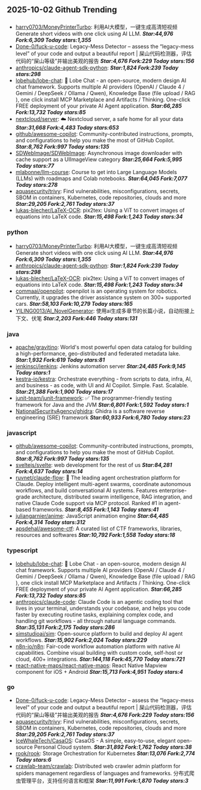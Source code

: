 ## 2025-10-02 Github Trending

### 
* [harry0703/MoneyPrinterTurbo](https://github.com/harry0703/MoneyPrinterTurbo): 利用AI大模型，一键生成高清短视频 Generate short videos with one click using AI LLM. ***Star:44,976 Fork:6,309 Today stars:1,355***
* [Done-0/fuck-u-code](https://github.com/Done-0/fuck-u-code): Legacy-Mess Detector – assess the “legacy-mess level” of your code and output a beautiful report | 屎山代码检测器，评估代码的“屎山等级”并输出美观的报告 ***Star:4,676 Fork:229 Today stars:156***
* [anthropics/claude-agent-sdk-python](https://github.com/anthropics/claude-agent-sdk-python):  ***Star:1,824 Fork:239 Today stars:298***
* [lobehub/lobe-chat](https://github.com/lobehub/lobe-chat): 🤯 Lobe Chat - an open-source, modern design AI chat framework. Supports multiple AI providers (OpenAI / Claude 4 / Gemini / DeepSeek / Ollama / Qwen), Knowledge Base (file upload / RAG ), one click install MCP Marketplace and Artifacts / Thinking. One-click FREE deployment of your private AI Agent application. ***Star:66,285 Fork:13,732 Today stars:85***
* [nextcloud/server](https://github.com/nextcloud/server): ☁️ Nextcloud server, a safe home for all your data ***Star:31,668 Fork:4,483 Today stars:653***
* [github/awesome-copilot](https://github.com/github/awesome-copilot): Community-contributed instructions, prompts, and configurations to help you make the most of GitHub Copilot. ***Star:8,762 Fork:997 Today stars:135***
* [SDWebImage/SDWebImage](https://github.com/SDWebImage/SDWebImage): Asynchronous image downloader with cache support as a UIImageView category ***Star:25,664 Fork:5,995 Today stars:77***
* [mlabonne/llm-course](https://github.com/mlabonne/llm-course): Course to get into Large Language Models (LLMs) with roadmaps and Colab notebooks. ***Star:64,045 Fork:7,077 Today stars:278***
* [aquasecurity/trivy](https://github.com/aquasecurity/trivy): Find vulnerabilities, misconfigurations, secrets, SBOM in containers, Kubernetes, code repositories, clouds and more ***Star:29,205 Fork:2,761 Today stars:37***
* [lukas-blecher/LaTeX-OCR](https://github.com/lukas-blecher/LaTeX-OCR): pix2tex: Using a ViT to convert images of equations into LaTeX code. ***Star:15,498 Fork:1,243 Today stars:34***

### python
* [harry0703/MoneyPrinterTurbo](https://github.com/harry0703/MoneyPrinterTurbo): 利用AI大模型，一键生成高清短视频 Generate short videos with one click using AI LLM. ***Star:44,976 Fork:6,309 Today stars:1,355***
* [anthropics/claude-agent-sdk-python](https://github.com/anthropics/claude-agent-sdk-python):  ***Star:1,824 Fork:239 Today stars:298***
* [lukas-blecher/LaTeX-OCR](https://github.com/lukas-blecher/LaTeX-OCR): pix2tex: Using a ViT to convert images of equations into LaTeX code. ***Star:15,498 Fork:1,243 Today stars:34***
* [commaai/openpilot](https://github.com/commaai/openpilot): openpilot is an operating system for robotics. Currently, it upgrades the driver assistance system on 300+ supported cars. ***Star:58,103 Fork:10,279 Today stars:165***
* [YILING0013/AI_NovelGenerator](https://github.com/YILING0013/AI_NovelGenerator): 使用ai生成多章节的长篇小说，自动衔接上下文、伏笔 ***Star:2,203 Fork:446 Today stars:131***

### java
* [apache/gravitino](https://github.com/apache/gravitino): World's most powerful open data catalog for building a high-performance, geo-distributed and federated metadata lake. ***Star:1,932 Fork:619 Today stars:81***
* [jenkinsci/jenkins](https://github.com/jenkinsci/jenkins): Jenkins automation server ***Star:24,485 Fork:9,145 Today stars:1***
* [kestra-io/kestra](https://github.com/kestra-io/kestra): Orchestrate everything - from scripts to data, infra, AI, and business - as code, with UI and AI Copilot. Simple. Fast. Scalable. ***Star:21,388 Fork:1,900 Today stars:17***
* [junit-team/junit-framework](https://github.com/junit-team/junit-framework): ✅ The programmer-friendly testing framework for Java and the JVM ***Star:6,801 Fork:1,592 Today stars:1***
* [NationalSecurityAgency/ghidra](https://github.com/NationalSecurityAgency/ghidra): Ghidra is a software reverse engineering (SRE) framework ***Star:60,933 Fork:6,780 Today stars:23***

### javascript
* [github/awesome-copilot](https://github.com/github/awesome-copilot): Community-contributed instructions, prompts, and configurations to help you make the most of GitHub Copilot. ***Star:8,762 Fork:997 Today stars:135***
* [sveltejs/svelte](https://github.com/sveltejs/svelte): web development for the rest of us ***Star:84,281 Fork:4,637 Today stars:14***
* [ruvnet/claude-flow](https://github.com/ruvnet/claude-flow): 🌊 The leading agent orchestration platform for Claude. Deploy intelligent multi-agent swarms, coordinate autonomous workflows, and build conversational AI systems. Features enterprise-grade architecture, distributed swarm intelligence, RAG integration, and native Claude Code support via MCP protocol. Ranked #1 in agent-based frameworks. ***Star:8,455 Fork:1,143 Today stars:41***
* [juliangarnier/anime](https://github.com/juliangarnier/anime): JavaScript animation engine ***Star:64,485 Fork:4,314 Today stars:312***
* [apsdehal/awesome-ctf](https://github.com/apsdehal/awesome-ctf): A curated list of CTF frameworks, libraries, resources and softwares ***Star:10,792 Fork:1,558 Today stars:18***

### typescript
* [lobehub/lobe-chat](https://github.com/lobehub/lobe-chat): 🤯 Lobe Chat - an open-source, modern design AI chat framework. Supports multiple AI providers (OpenAI / Claude 4 / Gemini / DeepSeek / Ollama / Qwen), Knowledge Base (file upload / RAG ), one click install MCP Marketplace and Artifacts / Thinking. One-click FREE deployment of your private AI Agent application. ***Star:66,285 Fork:13,732 Today stars:85***
* [anthropics/claude-code](https://github.com/anthropics/claude-code): Claude Code is an agentic coding tool that lives in your terminal, understands your codebase, and helps you code faster by executing routine tasks, explaining complex code, and handling git workflows - all through natural language commands. ***Star:35,131 Fork:2,175 Today stars:286***
* [simstudioai/sim](https://github.com/simstudioai/sim): Open-source platform to build and deploy AI agent workflows. ***Star:15,902 Fork:2,024 Today stars:229***
* [n8n-io/n8n](https://github.com/n8n-io/n8n): Fair-code workflow automation platform with native AI capabilities. Combine visual building with custom code, self-host or cloud, 400+ integrations. ***Star:144,118 Fork:45,770 Today stars:721***
* [react-native-maps/react-native-maps](https://github.com/react-native-maps/react-native-maps): React Native Mapview component for iOS + Android ***Star:15,713 Fork:4,951 Today stars:4***

### go
* [Done-0/fuck-u-code](https://github.com/Done-0/fuck-u-code): Legacy-Mess Detector – assess the “legacy-mess level” of your code and output a beautiful report | 屎山代码检测器，评估代码的“屎山等级”并输出美观的报告 ***Star:4,676 Fork:229 Today stars:156***
* [aquasecurity/trivy](https://github.com/aquasecurity/trivy): Find vulnerabilities, misconfigurations, secrets, SBOM in containers, Kubernetes, code repositories, clouds and more ***Star:29,205 Fork:2,761 Today stars:37***
* [IceWhaleTech/CasaOS](https://github.com/IceWhaleTech/CasaOS): CasaOS - A simple, easy-to-use, elegant open-source Personal Cloud system. ***Star:31,892 Fork:1,762 Today stars:38***
* [rook/rook](https://github.com/rook/rook): Storage Orchestration for Kubernetes ***Star:13,076 Fork:2,774 Today stars:6***
* [crawlab-team/crawlab](https://github.com/crawlab-team/crawlab): Distributed web crawler admin platform for spiders management regardless of languages and frameworks. 分布式爬虫管理平台，支持任何语言和框架 ***Star:11,991 Fork:1,870 Today stars:3***
